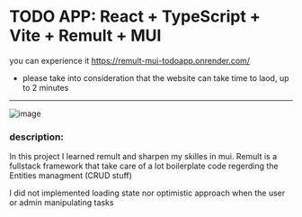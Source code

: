 # TODO APP: React + TypeScript + Vite + Remult + MUI
you can experience it https://remult-mui-todoapp.onrender.com/
* please take into consideration that the website can take time to laod, up to 2 minutes
----
![image](https://github.com/ChipLuxury-EWA/remult-mui-todoapp/assets/53507364/dd5932c4-e58e-4ff8-b28e-79ab43d052be)

### description:
In this project I learned remult and sharpen my skilles in mui.
Remult is a fullstack framework that take care of a lot boilerplate code regerding the Entities managment (CRUD stuff)


I did not implemented loading state nor optimistic approach when the user or admin manipulating tasks
